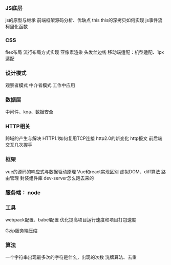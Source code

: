 ### JS底层
js的原型与继承
前端框架源码分析、优缺点
this
this的深拷贝如何实现
js事件流
柯里化函数

### CSS
flex布局
流行布局方式实现
亚像素渲染
头发丝边线
移动端适配：机型适配、1px适配

### 设计模式
观察者模式
中介者模式
工作中应用

### 数据层
中间件、koa、数据安全

### HTTP相关
跨域的产生与解决
HTTP1.1如何复用TCP连接
http2.0的新变化
http报文
前后端交互几次握手

### 框架
vue的源码的响应式与数据驱动原理
Vue和react实现区别
虚拟DOM、diff算法
路由管理
封装组件库
dev-server怎么跑去来的

### 服务端： node

### 工具
webpack配置、babel配置  优化提高项目运行速度和项目打包速度

Gzip服务端压缩


### 算法
一个字符串出现最多次的字符是什么，出现的次数
洗牌算法、去重

### 
